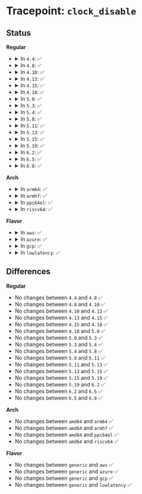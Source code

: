 # Tracepoint: <code>clock_disable</code>

## Status
<b>Regular</b>
<ul>
<li>
<details>
<summary>In <code>4.4</code>: ✅</summary>

Event:

```c
struct trace_event_raw_clock {
    struct trace_entry ent;
    u32 __data_loc_name;
    u64 state;
    u64 cpu_id;
    char __data[0];
};
```
Function:

```c
void trace_event_raw_event_clock(void *__data, const char *name, unsigned int state, unsigned int cpu_id);
```
</details>
</li>
<li>
<details>
<summary>In <code>4.8</code>: ✅</summary>

Event:

```c
struct trace_event_raw_clock {
    struct trace_entry ent;
    u32 __data_loc_name;
    u64 state;
    u64 cpu_id;
    char __data[0];
};
```
Function:

```c
void trace_event_raw_event_clock(void *__data, const char *name, unsigned int state, unsigned int cpu_id);
```
</details>
</li>
<li>
<details>
<summary>In <code>4.10</code>: ✅</summary>

Event:

```c
struct trace_event_raw_clock {
    struct trace_entry ent;
    u32 __data_loc_name;
    u64 state;
    u64 cpu_id;
    char __data[0];
};
```
Function:

```c
void trace_event_raw_event_clock(void *__data, const char *name, unsigned int state, unsigned int cpu_id);
```
</details>
</li>
<li>
<details>
<summary>In <code>4.13</code>: ✅</summary>

Event:

```c
struct trace_event_raw_clock {
    struct trace_entry ent;
    u32 __data_loc_name;
    u64 state;
    u64 cpu_id;
    char __data[0];
};
```
Function:

```c
void trace_event_raw_event_clock(void *__data, const char *name, unsigned int state, unsigned int cpu_id);
```
</details>
</li>
<li>
<details>
<summary>In <code>4.15</code>: ✅</summary>

Event:

```c
struct trace_event_raw_clock {
    struct trace_entry ent;
    u32 __data_loc_name;
    u64 state;
    u64 cpu_id;
    char __data[0];
};
```
Function:

```c
void trace_event_raw_event_clock(void *__data, const char *name, unsigned int state, unsigned int cpu_id);
```
</details>
</li>
<li>
<details>
<summary>In <code>4.18</code>: ✅</summary>

Event:

```c
struct trace_event_raw_clock {
    struct trace_entry ent;
    u32 __data_loc_name;
    u64 state;
    u64 cpu_id;
    char __data[0];
};
```
Function:

```c
void trace_event_raw_event_clock(void *__data, const char *name, unsigned int state, unsigned int cpu_id);
```
</details>
</li>
<li>
<details>
<summary>In <code>5.0</code>: ✅</summary>

Event:

```c
struct trace_event_raw_clock {
    struct trace_entry ent;
    u32 __data_loc_name;
    u64 state;
    u64 cpu_id;
    char __data[0];
};
```
Function:

```c
void trace_event_raw_event_clock(void *__data, const char *name, unsigned int state, unsigned int cpu_id);
```
</details>
</li>
<li>
<details>
<summary>In <code>5.3</code>: ✅</summary>

Event:

```c
struct trace_event_raw_clock {
    struct trace_entry ent;
    u32 __data_loc_name;
    u64 state;
    u64 cpu_id;
    char __data[0];
};
```
Function:

```c
void trace_event_raw_event_clock(void *__data, const char *name, unsigned int state, unsigned int cpu_id);
```
</details>
</li>
<li>
<details>
<summary>In <code>5.4</code>: ✅</summary>

Event:

```c
struct trace_event_raw_clock {
    struct trace_entry ent;
    u32 __data_loc_name;
    u64 state;
    u64 cpu_id;
    char __data[0];
};
```
Function:

```c
void trace_event_raw_event_clock(void *__data, const char *name, unsigned int state, unsigned int cpu_id);
```
</details>
</li>
<li>
<details>
<summary>In <code>5.8</code>: ✅</summary>

Event:

```c
struct trace_event_raw_clock {
    struct trace_entry ent;
    u32 __data_loc_name;
    u64 state;
    u64 cpu_id;
    char __data[0];
};
```
Function:

```c
void trace_event_raw_event_clock(void *__data, const char *name, unsigned int state, unsigned int cpu_id);
```
</details>
</li>
<li>
<details>
<summary>In <code>5.11</code>: ✅</summary>

Event:

```c
struct trace_event_raw_clock {
    struct trace_entry ent;
    u32 __data_loc_name;
    u64 state;
    u64 cpu_id;
    char __data[0];
};
```
Function:

```c
void trace_event_raw_event_clock(void *__data, const char *name, unsigned int state, unsigned int cpu_id);
```
</details>
</li>
<li>
<details>
<summary>In <code>5.13</code>: ✅</summary>

Event:

```c
struct trace_event_raw_clock {
    struct trace_entry ent;
    u32 __data_loc_name;
    u64 state;
    u64 cpu_id;
    char __data[0];
};
```
Function:

```c
void trace_event_raw_event_clock(void *__data, const char *name, unsigned int state, unsigned int cpu_id);
```
</details>
</li>
<li>
<details>
<summary>In <code>5.15</code>: ✅</summary>

Event:

```c
struct trace_event_raw_clock {
    struct trace_entry ent;
    u32 __data_loc_name;
    u64 state;
    u64 cpu_id;
    char __data[0];
};
```
Function:

```c
void trace_event_raw_event_clock(void *__data, const char *name, unsigned int state, unsigned int cpu_id);
```
</details>
</li>
<li>
<details>
<summary>In <code>5.19</code>: ✅</summary>

Event:

```c
struct trace_event_raw_clock {
    struct trace_entry ent;
    u32 __data_loc_name;
    u64 state;
    u64 cpu_id;
    char __data[0];
};
```
Function:

```c
void trace_event_raw_event_clock(void *__data, const char *name, unsigned int state, unsigned int cpu_id);
```
</details>
</li>
<li>
<details>
<summary>In <code>6.2</code>: ✅</summary>

Event:

```c
struct trace_event_raw_clock {
    struct trace_entry ent;
    u32 __data_loc_name;
    u64 state;
    u64 cpu_id;
    char __data[0];
};
```
Function:

```c
void trace_event_raw_event_clock(void *__data, const char *name, unsigned int state, unsigned int cpu_id);
```
</details>
</li>
<li>
<details>
<summary>In <code>6.5</code>: ✅</summary>

Event:

```c
struct trace_event_raw_clock {
    struct trace_entry ent;
    u32 __data_loc_name;
    u64 state;
    u64 cpu_id;
    char __data[0];
};
```
Function:

```c
void trace_event_raw_event_clock(void *__data, const char *name, unsigned int state, unsigned int cpu_id);
```
</details>
</li>
<li>
<details>
<summary>In <code>6.8</code>: ✅</summary>

Event:

```c
struct trace_event_raw_clock {
    struct trace_entry ent;
    u32 __data_loc_name;
    u64 state;
    u64 cpu_id;
    char __data[0];
};
```
Function:

```c
void trace_event_raw_event_clock(void *__data, const char *name, unsigned int state, unsigned int cpu_id);
```
</details>
</li>
</ul>
<b>Arch</b>
<ul>
<li>
<details>
<summary>In <code>arm64</code>: ✅</summary>

Event:

```c
struct trace_event_raw_clock {
    struct trace_entry ent;
    u32 __data_loc_name;
    u64 state;
    u64 cpu_id;
    char __data[0];
};
```
Function:

```c
void trace_event_raw_event_clock(void *__data, const char *name, unsigned int state, unsigned int cpu_id);
```
</details>
</li>
<li>
<details>
<summary>In <code>armhf</code>: ✅</summary>

Event:

```c
struct trace_event_raw_clock {
    struct trace_entry ent;
    u32 __data_loc_name;
    u64 state;
    u64 cpu_id;
    char __data[0];
};
```
Function:

```c
void trace_event_raw_event_clock(void *__data, const char *name, unsigned int state, unsigned int cpu_id);
```
</details>
</li>
<li>
<details>
<summary>In <code>ppc64el</code>: ✅</summary>

Event:

```c
struct trace_event_raw_clock {
    struct trace_entry ent;
    u32 __data_loc_name;
    u64 state;
    u64 cpu_id;
    char __data[0];
};
```
Function:

```c
void trace_event_raw_event_clock(void *__data, const char *name, unsigned int state, unsigned int cpu_id);
```
</details>
</li>
<li>
<details>
<summary>In <code>riscv64</code>: ✅</summary>

Event:

```c
struct trace_event_raw_clock {
    struct trace_entry ent;
    u32 __data_loc_name;
    u64 state;
    u64 cpu_id;
    char __data[0];
};
```
Function:

```c
void trace_event_raw_event_clock(void *__data, const char *name, unsigned int state, unsigned int cpu_id);
```
</details>
</li>
</ul>
<b>Flavor</b>
<ul>
<li>
<details>
<summary>In <code>aws</code>: ✅</summary>

Event:

```c
struct trace_event_raw_clock {
    struct trace_entry ent;
    u32 __data_loc_name;
    u64 state;
    u64 cpu_id;
    char __data[0];
};
```
Function:

```c
void trace_event_raw_event_clock(void *__data, const char *name, unsigned int state, unsigned int cpu_id);
```
</details>
</li>
<li>
<details>
<summary>In <code>azure</code>: ✅</summary>

Event:

```c
struct trace_event_raw_clock {
    struct trace_entry ent;
    u32 __data_loc_name;
    u64 state;
    u64 cpu_id;
    char __data[0];
};
```
Function:

```c
void trace_event_raw_event_clock(void *__data, const char *name, unsigned int state, unsigned int cpu_id);
```
</details>
</li>
<li>
<details>
<summary>In <code>gcp</code>: ✅</summary>

Event:

```c
struct trace_event_raw_clock {
    struct trace_entry ent;
    u32 __data_loc_name;
    u64 state;
    u64 cpu_id;
    char __data[0];
};
```
Function:

```c
void trace_event_raw_event_clock(void *__data, const char *name, unsigned int state, unsigned int cpu_id);
```
</details>
</li>
<li>
<details>
<summary>In <code>lowlatency</code>: ✅</summary>

Event:

```c
struct trace_event_raw_clock {
    struct trace_entry ent;
    u32 __data_loc_name;
    u64 state;
    u64 cpu_id;
    char __data[0];
};
```
Function:

```c
void trace_event_raw_event_clock(void *__data, const char *name, unsigned int state, unsigned int cpu_id);
```
</details>
</li>
</ul>

## Differences
<b>Regular</b>
<ul>
<li>
No changes between <code>4.4</code> and <code>4.8</code> ✅
</li>
<li>
No changes between <code>4.8</code> and <code>4.10</code> ✅
</li>
<li>
No changes between <code>4.10</code> and <code>4.13</code> ✅
</li>
<li>
No changes between <code>4.13</code> and <code>4.15</code> ✅
</li>
<li>
No changes between <code>4.15</code> and <code>4.18</code> ✅
</li>
<li>
No changes between <code>4.18</code> and <code>5.0</code> ✅
</li>
<li>
No changes between <code>5.0</code> and <code>5.3</code> ✅
</li>
<li>
No changes between <code>5.3</code> and <code>5.4</code> ✅
</li>
<li>
No changes between <code>5.4</code> and <code>5.8</code> ✅
</li>
<li>
No changes between <code>5.8</code> and <code>5.11</code> ✅
</li>
<li>
No changes between <code>5.11</code> and <code>5.13</code> ✅
</li>
<li>
No changes between <code>5.13</code> and <code>5.15</code> ✅
</li>
<li>
No changes between <code>5.15</code> and <code>5.19</code> ✅
</li>
<li>
No changes between <code>5.19</code> and <code>6.2</code> ✅
</li>
<li>
No changes between <code>6.2</code> and <code>6.5</code> ✅
</li>
<li>
No changes between <code>6.5</code> and <code>6.8</code> ✅
</li>
</ul>
<b>Arch</b>
<ul>
<li>
No changes between <code>amd64</code> and <code>arm64</code> ✅
</li>
<li>
No changes between <code>amd64</code> and <code>armhf</code> ✅
</li>
<li>
No changes between <code>amd64</code> and <code>ppc64el</code> ✅
</li>
<li>
No changes between <code>amd64</code> and <code>riscv64</code> ✅
</li>
</ul>
<b>Flavor</b>
<ul>
<li>
No changes between <code>generic</code> and <code>aws</code> ✅
</li>
<li>
No changes between <code>generic</code> and <code>azure</code> ✅
</li>
<li>
No changes between <code>generic</code> and <code>gcp</code> ✅
</li>
<li>
No changes between <code>generic</code> and <code>lowlatency</code> ✅
</li>
</ul>
